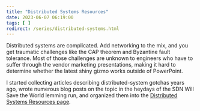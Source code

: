 ```yaml
---
title: "Distributed Systems Resources"
date: 2023-06-07 06:19:00
tags: [ ]
redirect: /series/distributed-systems.html
---
```

Distributed systems are complicated. Add networking to the mix, and you get traumatic challenges like the CAP theorem and Byzantine fault tolerance. Most of those challenges are unknown to engineers who have to suffer through the vendor marketing presentations, making it hard to determine whether the latest shiny gizmo works outside of PowerPoint.

I started collecting articles describing distributed-system gotchas years ago, wrote numerous blog posts on the topic in the heydays of the SDN Will Save the World lemming run, and organized them into the [Distributed Systems Resources page](/series/distributed-systems/).